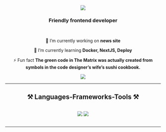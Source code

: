 <h1 align="center">
    <img src="https://readme-typing-svg.herokuapp.com/?font=Righteous&size=35&center=true&vCenter=true&width=500&height=70&duration=4000&lines=Hi+There!+👋;+I'm+Spiridonov+Dmitrii!;" />
</h1>

<h3 align="center">Friendly frontend developer</h3>

<br/>

<div align="center">
 
 🔭 I’m currently working on **news site**
 
 🌱 I’m currently learning **Docker, NextJS, Deploy**

⚡ Fun fact **The green code in The Matrix was actually created from symbols in the code designer’s wife’s sushi cookbook.**

 </div>
 
<div align="center"> 
  <a href="mailto:spiridonovdima7@gmail.com">
    <img src="https://img.shields.io/badge/Gmail-333333?style=for-the-badge&logo=gmail&logoColor=red" />
  </a>
</div>

 <hr/>
 
<h2 align="center">⚒️ Languages-Frameworks-Tools ⚒️</h2>
<br/>
<div align="center">
    <img src="https://skillicons.dev/icons?i=react,redux,bootstrap,html,css,vscode,github,figma,tailwind,git,r" />
    <img src="https://skillicons.dev/icons?i=nodejs,javascript,typescript,express,postgres,nextjs" /><br>
</div>

<br/>
<hr/>


